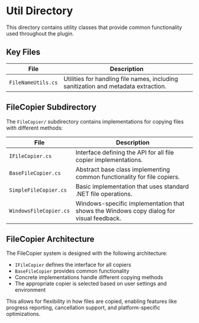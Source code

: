 # Util Directory

This directory contains utility classes that provide common functionality used throughout the plugin.

## Key Files

| File | Description |
|------|-------------|
| `FileNameUtils.cs` | Utilities for handling file names, including sanitization and metadata extraction. |

## FileCopier Subdirectory

The `FileCopier/` subdirectory contains implementations for copying files with different methods:

| File | Description |
|------|-------------|
| `IFileCopier.cs` | Interface defining the API for all file copier implementations. |
| `BaseFileCopier.cs` | Abstract base class implementing common functionality for file copiers. |
| `SimpleFileCopier.cs` | Basic implementation that uses standard .NET file operations. |
| `WindowsFileCopier.cs` | Windows-specific implementation that shows the Windows copy dialog for visual feedback. |

## FileCopier Architecture

The FileCopier system is designed with the following architecture:

- `IFileCopier` defines the interface for all copiers
- `BaseFileCopier` provides common functionality
- Concrete implementations handle different copying methods
- The appropriate copier is selected based on user settings and environment

This allows for flexibility in how files are copied, enabling features like progress reporting, cancellation support, and platform-specific optimizations.